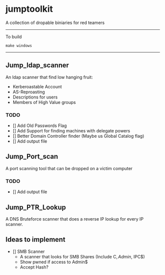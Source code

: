 # jumptoolkit
 A collection of dropable biniaries for red teamers

---
To build

```
make windows
```

---
## Jump_ldap_scanner
An ldap scanner that find low hanging fruit:
- Kerberoastable Account
- AS-Reproasting
- Descriptions for users
- Members of High Value groups
### TODO
- [] Add Old Passwords Flag
- [] Add Support for finding machines with delegate powers
- [] Better Domain Controller finder (Maybe us Global Catalog flag)
- [] Add output file

## Jump_Port_scan
A port scanning tool that can be dropped on a victim computer

### TODO
- [] Add output file

## Jump_PTR_Lookup
A DNS Bruteforce scanner that does a reverse IP lookup for every IP scanner.

## Ideas to implement
- [] SMB Scanner
  - A scanner that looks for SMB Shares (Include C$, Admin$, IPC$)
  - Show pwned if access to Admin$
  - Accept Hash?

